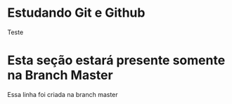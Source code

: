 # Estudando Git e Github

Teste

# Esta seção estará presente somente na Branch Master

Essa linha foi criada na branch master	